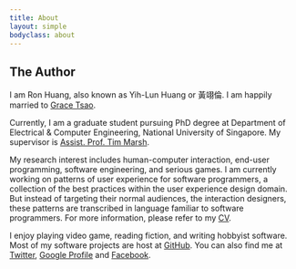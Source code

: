 ```yaml
---
title: About
layout: simple
bodyclass: about
---
```


## The Author

I am Ron Huang, also known as Yih-Lun Huang or 黃翊倫. I am
happily married to [Grace Tsao](http://grace.hng.tw/).

Currently, I am a graduate student pursuing PhD degree at Department
of Electrical & Computer Engineering, National University of
Singapore. My supervisor is [Assist. Prof. Tim
Marsh](http://ap3.fas.nus.edu.sg/fass/cnmmt/).

My research interest includes human-computer interaction, end-user
programming, software engineering, and serious games. I am currently
working on patterns of user experience for software programmers, a
collection of the best practices within the user experience design
domain. But instead of targeting their normal audiences, the
interaction designers, these patterns are transcribed in language
familiar to software programmers. For more information, please refer
to my [CV](/cv/).

I enjoy playing video game, reading fiction, and writing hobbyist
software. Most of my software projects are host at
[GitHub](http://github.com/ronhuang). You can also find me at
[Twitter](http://twitter.com/ronhuang), [Google
Profile](http://profiles.google.com/ronhuang) and
[Facebook](http://facebook.com/ronhuang).
